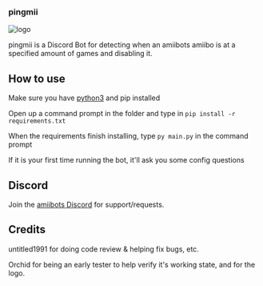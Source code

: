 ### pingmii

![logo](https://cdn.discordapp.com/attachments/881840554340679720/886729364329336832/pingmii_icon_png.png)

pingmii is a Discord Bot for detecting when an amiibots amiibo is at a specified amount of games and disabling it.

## How to use
Make sure you have [python3](https://www.python.org) and pip installed

Open up a command prompt in the folder and type in `pip install -r requirements.txt`

When the requirements finish installing, type `py main.py` in the command prompt

If it is your first time running the bot, it'll ask you some config questions

## Discord
Join the [amiibots Discord](https://discord.gg/2v6pcw3zzg/) for support/requests.

## Credits
untitled1991 for doing code review & helping fix bugs, etc.

Orchid for being an early tester to help verify it's working state, and for the logo.